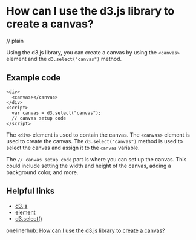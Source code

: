 # How can I use the d3.js library to create a canvas?
// plain

Using the d3.js library, you can create a canvas by using the `<canvas>` element and the `d3.select("canvas")` method.

## Example code

```
<div>
  <canvas></canvas>
</div>
<script>
  var canvas = d3.select("canvas");
  // canvas setup code
</script>
```

The `<div>` element is used to contain the canvas. The `<canvas>` element is used to create the canvas. The `d3.select("canvas")` method is used to select the canvas and assign it to the `canvas` variable.

The `// canvas setup code` part is where you can set up the canvas. This could include setting the width and height of the canvas, adding a background color, and more.

## Helpful links
* [d3.js](https://d3js.org/)
* [<canvas> element](https://developer.mozilla.org/en-US/docs/Web/HTML/Element/canvas)
* [d3.select()](https://github.com/d3/d3-selection#select)

onelinerhub: [How can I use the d3.js library to create a canvas?](https://onelinerhub.com/javascript-d3/how-can-i-use-the-d--js-library-to-create-a-canvas)